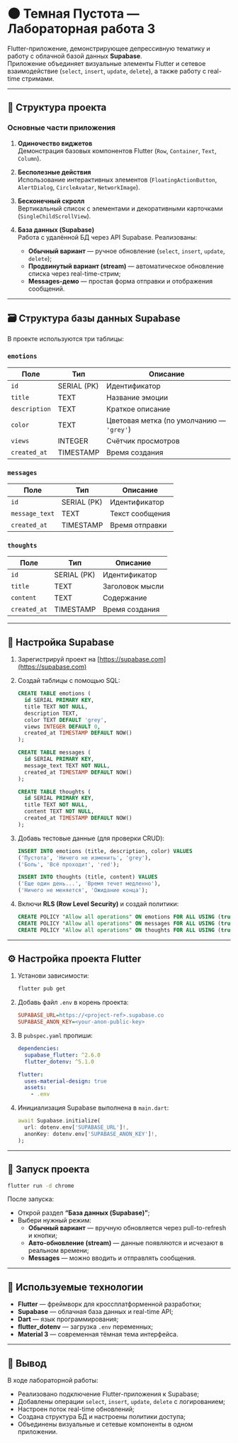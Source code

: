 # 🌑 Темная Пустота — Лабораторная работа 3

Flutter-приложение, демонстрирующее депрессивную тематику и работу с облачной базой данных **Supabase**.  
Приложение объединяет визуальные элементы Flutter и сетевое взаимодействие (`select`, `insert`, `update`, `delete`), а также работу с real-time стримами.

---

## 📁 Структура проекта

### **Основные части приложения**

1. **Одиночество виджетов**  
   Демонстрация базовых компонентов Flutter (`Row`, `Container`, `Text`, `Column`).

2. **Бесполезные действия**  
   Использование интерактивных элементов (`FloatingActionButton`, `AlertDialog`, `CircleAvatar`, `NetworkImage`).

3. **Бесконечный скролл**  
   Вертикальный список с элементами и декоративными карточками (`SingleChildScrollView`).

4. **База данных (Supabase)**  
   Работа с удалённой БД через API Supabase. Реализованы:
   - **Обычный вариант** — ручное обновление (`select`, `insert`, `update`, `delete`);
   - **Продвинутый вариант (stream)** — автоматическое обновление списка через real-time-стрим;
   - **Messages-демо** — простая форма отправки и отображения сообщений.

---

## 🗃️ Структура базы данных Supabase

В проекте используются три таблицы:

### `emotions`
| Поле | Тип | Описание |
|------|-----|-----------|
| `id` | SERIAL (PK) | Идентификатор |
| `title` | TEXT | Название эмоции |
| `description` | TEXT | Краткое описание |
| `color` | TEXT | Цветовая метка (по умолчанию — `'grey'`) |
| `views` | INTEGER | Счётчик просмотров |
| `created_at` | TIMESTAMP | Время создания |

### `messages`
| Поле | Тип | Описание |
|------|-----|-----------|
| `id` | SERIAL (PK) | Идентификатор |
| `message_text` | TEXT | Текст сообщения |
| `created_at` | TIMESTAMP | Время отправки |

### `thoughts`
| Поле | Тип | Описание |
|------|-----|-----------|
| `id` | SERIAL (PK) | Идентификатор |
| `title` | TEXT | Заголовок мысли |
| `content` | TEXT | Содержание |
| `created_at` | TIMESTAMP | Время создания |

---

## 🔑 Настройка Supabase

1. Зарегистрируй проект на [https://supabase.com](https://supabase.com)  
2. Создай таблицы с помощью SQL:

   ```sql
   CREATE TABLE emotions (
     id SERIAL PRIMARY KEY,
     title TEXT NOT NULL,
     description TEXT,
     color TEXT DEFAULT 'grey',
     views INTEGER DEFAULT 0,
     created_at TIMESTAMP DEFAULT NOW()
   );

   CREATE TABLE messages (
     id SERIAL PRIMARY KEY,
     message_text TEXT NOT NULL,
     created_at TIMESTAMP DEFAULT NOW()
   );

   CREATE TABLE thoughts (
     id SERIAL PRIMARY KEY,
     title TEXT NOT NULL,
     content TEXT NOT NULL,
     created_at TIMESTAMP DEFAULT NOW()
   );
   ```

3. Добавь тестовые данные (для проверки CRUD):

   ```sql
   INSERT INTO emotions (title, description, color) VALUES 
   ('Пустота', 'Ничего не изменить', 'grey'),
   ('Боль', 'Всё проходит', 'red');

   INSERT INTO thoughts (title, content) VALUES 
   ('Еще один день...', 'Время течет медленно'),
   ('Ничего не меняется', 'Ожидание конца');
   ```

4. Включи **RLS (Row Level Security)** и создай политики:

   ```sql
   CREATE POLICY "Allow all operations" ON emotions FOR ALL USING (true);
   CREATE POLICY "Allow all operations" ON messages FOR ALL USING (true);
   CREATE POLICY "Allow all operations" ON thoughts FOR ALL USING (true);
   ```

---

## ⚙️ Настройка проекта Flutter

1. Установи зависимости:

   ```bash
   flutter pub get
   ```

2. Добавь файл `.env` в корень проекта:

   ```ini
   SUPABASE_URL=https://<project-ref>.supabase.co
   SUPABASE_ANON_KEY=<your-anon-public-key>
   ```

3. В `pubspec.yaml` пропиши:

   ```yaml
   dependencies:
     supabase_flutter: ^2.6.0
     flutter_dotenv: ^5.1.0

   flutter:
     uses-material-design: true
     assets:
       - .env
   ```

4. Инициализация Supabase выполнена в `main.dart`:

   ```dart
   await Supabase.initialize(
     url: dotenv.env['SUPABASE_URL']!,
     anonKey: dotenv.env['SUPABASE_ANON_KEY']!,
   );
   ```

---

## 🚀 Запуск проекта

```bash
flutter run -d chrome
```

После запуска:
- Открой раздел **“База данных (Supabase)”**;
- Выбери нужный режим:
  - **Обычный вариант** — вручную обновляется через pull-to-refresh и кнопки;
  - **Авто-обновление (stream)** — данные появляются и исчезают в реальном времени;
  - **Messages** — можно вводить и отправлять сообщения.

---

## 🧩 Используемые технологии

- **Flutter** — фреймворк для кроссплатформенной разработки;  
- **Supabase** — облачная база данных и real-time API;  
- **Dart** — язык программирования;  
- **flutter_dotenv** — загрузка `.env` переменных;  
- **Material 3** — современная тёмная тема интерфейса.

---

## 🧠 Вывод

В ходе лабораторной работы:
- Реализовано подключение Flutter-приложения к Supabase;
- Добавлены операции `select`, `insert`, `update`, `delete` с логированием;
- Настроен поток real-time обновлений;
- Создана структура БД и настроены политики доступа;
- Объединены визуальные и сетевые компоненты в одном приложении.
